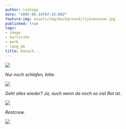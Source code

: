 ```yaml
---
author: isotopp
date: "2005-05-14T07:15:00Z"
feature-img: assets/img/background/rijksmuseum.jpg
published: true
tags:
- image
- karlsruhe
- work
- lang_de
title: Danach...
---
```


![](/uploads/mana.jpg)

*Nur noch schlafen, bitte.*

![](/uploads/mdb.jpg)

*Geht alles wieder? Ja, auch wenn da noch so viel Rot ist.*

![](/uploads/crew.jpg)

*Restcrew.*

![](/uploads/timo.jpg)
